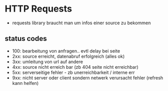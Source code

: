 # HTTP Requests
- requests library braucht man um infos einer source zu bekommen

## status codes
- 100: bearbeitung von anfragen.. evtl delay bei seite
- 2xx: source erreicht, datenabruf erfolgreich (alles ok)
- 3xx: umleitung von url auf andere
- 4xx: source nicht erreich bar (zb 404 seite nicht erreichbar)
- 5xx: serverseitige fehler - zb unerreichbarkeit / interne err
- 9xx: nicht server oder client sondern netwerk verursacht fehler (refresh kann helfen)
